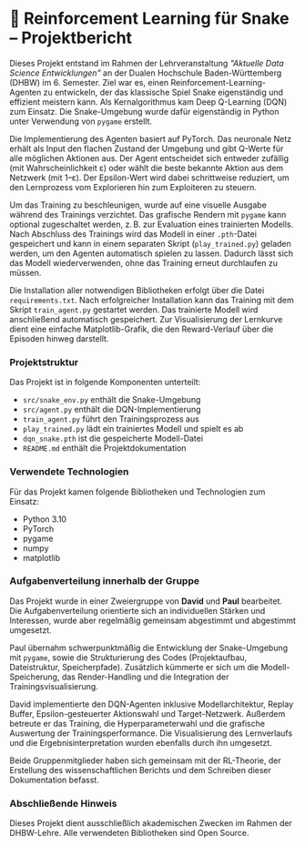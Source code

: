 # 🐍 Reinforcement Learning für Snake – Projektbericht

Dieses Projekt entstand im Rahmen der Lehrveranstaltung *"Aktuelle Data Science Entwicklungen"* an der Dualen Hochschule Baden-Württemberg (DHBW) im 6. Semester. Ziel war es, einen Reinforcement-Learning-Agenten zu entwickeln, der das klassische Spiel Snake eigenständig und effizient meistern kann. Als Kernalgorithmus kam Deep Q-Learning (DQN) zum Einsatz. Die Snake-Umgebung wurde dafür eigenständig in Python unter Verwendung von `pygame` erstellt.

Die Implementierung des Agenten basiert auf PyTorch. Das neuronale Netz erhält als Input den flachen Zustand der Umgebung und gibt Q-Werte für alle möglichen Aktionen aus. Der Agent entscheidet sich entweder zufällig (mit Wahrscheinlichkeit ε) oder wählt die beste bekannte Aktion aus dem Netzwerk (mit 1–ε). Der Epsilon-Wert wird dabei schrittweise reduziert, um den Lernprozess vom Explorieren hin zum Exploiteren zu steuern.

Um das Training zu beschleunigen, wurde auf eine visuelle Ausgabe während des Trainings verzichtet. Das grafische Rendern mit `pygame` kann optional zugeschaltet werden, z. B. zur Evaluation eines trainierten Modells. Nach Abschluss des Trainings wird das Modell in einer `.pth`-Datei gespeichert und kann in einem separaten Skript (`play_trained.py`) geladen werden, um den Agenten automatisch spielen zu lassen. Dadurch lässt sich das Modell wiederverwenden, ohne das Training erneut durchlaufen zu müssen.

Die Installation aller notwendigen Bibliotheken erfolgt über die Datei `requirements.txt`. Nach erfolgreicher Installation kann das Training mit dem Skript `train_agent.py` gestartet werden. Das trainierte Modell wird anschließend automatisch gespeichert. Zur Visualisierung der Lernkurve dient eine einfache Matplotlib-Grafik, die den Reward-Verlauf über die Episoden hinweg darstellt.

### Projektstruktur

Das Projekt ist in folgende Komponenten unterteilt:

- `src/snake_env.py` enthält die Snake-Umgebung
- `src/agent.py` enthält die DQN-Implementierung
- `train_agent.py` führt den Trainingsprozess aus
- `play_trained.py` lädt ein trainiertes Modell und spielt es ab
- `dqn_snake.pth` ist die gespeicherte Modell-Datei
- `README.md` enthält die Projektdokumentation

### Verwendete Technologien

Für das Projekt kamen folgende Bibliotheken und Technologien zum Einsatz:

- Python 3.10
- PyTorch
- pygame
- numpy
- matplotlib

### Aufgabenverteilung innerhalb der Gruppe

Das Projekt wurde in einer Zweiergruppe von **David** und **Paul** bearbeitet. Die Aufgabenverteilung orientierte sich an individuellen Stärken und Interessen, wurde aber regelmäßig gemeinsam abgestimmt und abgestimmt umgesetzt.

Paul übernahm schwerpunktmäßig die Entwicklung der Snake-Umgebung mit `pygame`, sowie die Strukturierung des Codes (Projektaufbau, Dateistruktur, Speicherpfade). Zusätzlich kümmerte er sich um die Modell-Speicherung, das Render-Handling und die Integration der Trainingsvisualisierung.

David implementierte den DQN-Agenten inklusive Modellarchitektur, Replay Buffer, Epsilon-gesteuerter Aktionswahl und Target-Netzwerk. Außerdem betreute er das Training, die Hyperparameterwahl und die grafische Auswertung der Trainingsperformance. Die Visualisierung des Lernverlaufs und die Ergebnisinterpretation wurden ebenfalls durch ihn umgesetzt.

Beide Gruppenmitglieder haben sich gemeinsam mit der RL-Theorie, der Erstellung des wissenschaftlichen Berichts und dem Schreiben dieser Dokumentation befasst.


### Abschließende Hinweis

Dieses Projekt dient ausschließlich akademischen Zwecken im Rahmen der DHBW-Lehre. Alle verwendeten Bibliotheken sind Open Source.
